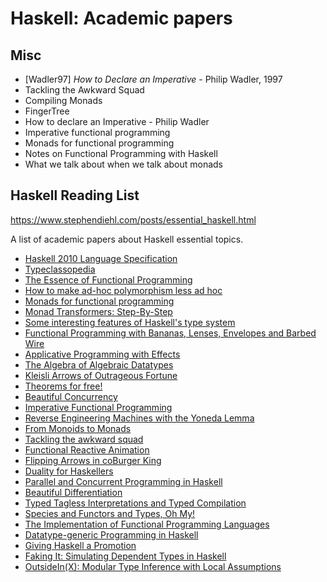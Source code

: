 # Haskell: Academic papers


## Misc

- [Wadler97] *How to Declare an Imperative* - Philip Wadler, 1997
- Tackling the Awkward Squad
- Compiling Monads
- FingerTree
- How to declare an Imperative - Philip Wadler
- Imperative functional programming
- Monads for functional programming
- Notes on Functional Programming with Haskell
- What we talk about when we talk about monads

## Haskell Reading List

https://www.stephendiehl.com/posts/essential_haskell.html

A list of academic papers about Haskell essential topics.

- [Haskell 2010 Language Specification](http://www.haskell.org/onlinereport/haskell2010/)
- [Typeclassopedia](http://www.haskell.org/haskellwiki/Typeclassopedia)
- [The Essence of Functional Programming](http://homepages.inf.ed.ac.uk/wadler/papers/essence/essence.ps.gz)
- [How to make ad-hoc polymorphism less ad hoc](http://homepages.inf.ed.ac.uk/wadler/papers/class/class.ps.gz)
- [Monads for functional programming](http://homepages.inf.ed.ac.uk/wadler/papers/marktoberdorf/baastad.pdf)
- [Monad Transformers: Step-By-Step](http://catamorph.de/documents/Transformers.pdf)
- [Some interesting features of Haskell's type system](https://jeltsch.wordpress.com/2013/02/09/some-interesting-features-of-haskells-type-system/)
- [Functional Programming with Bananas, Lenses, Envelopes and Barbed Wire](http://eprints.eemcs.utwente.nl/7281/01/db-utwente-40501F46.pdf)
- [Applicative Programming with Effects](http://strictlypositive.org/IdiomLite.pdf)
- [The Algebra of Algebraic Datatypes](http://chris-taylor.github.com/blog/2013/02/10/the-algebra-of-algebraic-data-types/)
- [Kleisli Arrows of Outrageous Fortune](http://personal.cis.strath.ac.uk/~conor/Kleisli.pdf)
- [Theorems for free!](http://homepages.inf.ed.ac.uk/wadler/papers/free/free.ps.gz)
- [Beautiful Concurrency](http://research.microsoft.com/pubs/74063/beautiful.pdf)
- [Imperative Functional Programming](http://research.microsoft.com/pubs/67066/imperative.ps.z)
- [Reverse Engineering Machines with the Yoneda Lemma](http://blog.sigfpe.com/2006/11/yoneda-lemma.html)
- [From Monoids to Monads](http://blog.sigfpe.com/2008/11/from-monoids-to-monads.html)
- [Tackling the awkward squad](http://research.microsoft.com/en-us/um/people/simonpj/papers/marktoberdorf/)
- [Functional Reactive Animation](http://conal.net/papers/icfp97/icfp97.pdf)
- [Flipping Arrows in coBurger King](http://blog.ezyang.com/2010/07/flipping-arrows-in-coburger-king/)
- [Duality for Haskellers](http://blog.ezyang.com/2012/10/duality-for-haskellers/)
- [Parallel and Concurrent Programming in Haskell](http://chimera.labs.oreilly.com/books/1230000000929)
- [Beautiful Differentiation](http://conal.net/blog/posts/beautiful-differentiation)
- [Typed Tagless Interpretations and Typed Compilation](http://okmij.org/ftp/tagless-final/)
- [Species and Functors and Types, Oh My!](http://repository.upenn.edu/cgi/viewcontent.cgi?article=1774&context=cis_papers)
- [The Implementation of Functional Programming Languages](http://research.microsoft.com/en-us/um/people/simonpj/papers/slpj-book-1987/)
- [Datatype-generic Programming in Haskell](http://www.andres-loeh.de/DGP-Intro.pdf)
- [Giving Haskell a Promotion](https://research.microsoft.com/en-us/people/dimitris/fc-kind-poly.pdf)
- [Faking It: Simulating Dependent Types in Haskell](http://citeseerx.ist.psu.edu/viewdoc/download?doi=10.1.1.22.2636&rep=rep1&type=pdf)
- [OutsideIn(X): Modular Type Inference with Local Assumptions](http://research.microsoft.com/en-us/um/people/simonpj/papers/constraints/jfp-outsidein.pdf)
